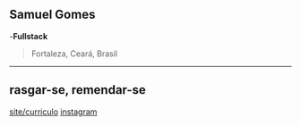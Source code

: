 ## Samuel Gomes
-**Fullstack**
>Fortaleza, Ceará, Brasil

---
rasgar-se, remendar-se
---

[site/curriculo](Smz1n.github.io)
[instagram](https://www.instagram.com/samuelz.gv/)
